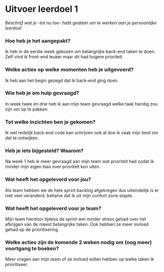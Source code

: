 # Uitvoer leerdoel 1

_Beschrijf wat je -tot nu toe- hebt gedaan om te werken aan je persoonlijke leerdoel_

### Hoe heb je het aangepakt?

Ik heb in de eerste week gekozen om belangrijke back-end taken te doen. Zelf vind ik front-end leuker maar dit had hogere prioriteit.

### Welke acties op welke momenten heb je uitgevoerd? 

Ik heb aan het begin gezegd dat ik back-end ging doen.

### Wie heb je om hulp gevraagd?

In week twee en drie heb ik aan mijn team gevraagd welke taak handig zou zijn om op te pakken.

### Tot welke inzichten ben je gekomen?

Ik wel redelijk back-end code kan schrijven ook al doe ik vaak mijn best om dat te ontwijken.

### Heb je iets bijgesteld? Waarom?

Na week 1 heb ik meer gevraagd aan mijn team wat prioriteit had zodat ik minder mijn eigen bias over prioriteit kon uiten.

### Wat heeft het opgeleverd voor jou?

Als team hebben we de hele sprint backlog afgekregen dus uiteindelijk is er niet veel veranderd, behalve dat ik uit mijn confort zone stapte.

### Wat heeft het opgeleverd voor je team?

Mijn team hierdoor tijdens de sprint wel minder stress gehad over het afkrijgen van de meest belangrijke taken. Ook hebben ze meer invloed gehad op de prioritisering.

### Welke acties zijn de komende 2 weken nodig om (nog meer) voortgang te boeken?

Meer vragen aan mijn team of ze invloed willen hebben op welke taken ik prioritiseer.